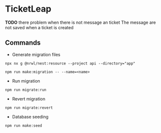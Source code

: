 # TicketLeap
**TODO**
there problem when there is not message an ticket
The message are not saved when a ticket is created
## Commands

- Generate migration files

```
npx nx g @nrwl/nest:resource --project api --directory="app"
```

```
npm run make:migration -- --name=<name>
```

- Run migration

```
npm run migrate:run
```

- Revert migration

```
npm run migrate:revert
```

- Database seeding

```
npm run make:seed
```
